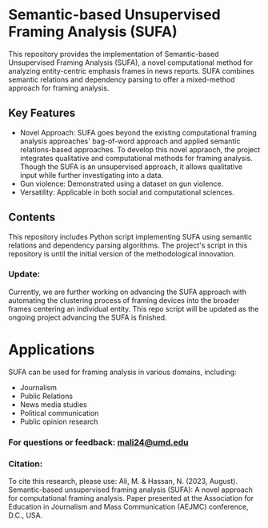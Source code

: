 # Semantic-based Unsupervised Framing Analysis (SUFA)
This repository provides the implementation of Semantic-based Unsupervised Framing Analysis (SUFA), a novel computational method for analyzing entity-centric emphasis frames in news reports. SUFA combines semantic relations and dependency parsing to offer a mixed-method approach for framing analysis.

## Key Features
+ Novel Approach: SUFA goes beyond the existing computational framing analysis approaches' bag-of-word approach and applied semantic relations-based approaches. To develop this novel appraoch, the project integrates qualitative and computational methods for framing analysis. Though the SUFA is an unsupervised approach, it allows qualitative input while further investigating into a data.
+ Gun violence: Demonstrated using a dataset on gun violence.
+ Versatility: Applicable in both social and computational sciences.

## Contents
This repository includes Python script implementing SUFA using semantic relations and dependency parsing algorithms. The project's script in this repository is until the initial version of the methodological innovation. 

### Update:
Currently, we are further working on advancing the SUFA approach with automating the clustering process of framing devices into the broader frames centering an individual entity. This repo script will be updated as the ongoing project advancing the SUFA is finished.

# Applications
SUFA can be used for framing analysis in various domains, including:
+ Journalism 
+ Public Relations
+ News media studies
+ Political communication
+ Public opinion research

### For questions or feedback: mali24@umd.edu

### Citation: 
To cite this research, please use:
Ali, M. & Hassan, N. (2023, August). Semantic-based unsupervised framing analysis (SUFA): A
novel approach for computational framing analysis. Paper presented at the Association for
Education in Journalism and Mass Communication (AEJMC) conference, D.C., USA.

